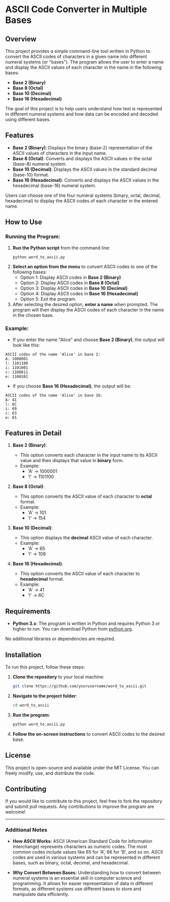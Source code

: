 # ASCII Code Converter in Multiple Bases

## Overview

This project provides a simple command-line tool written in Python to convert the ASCII codes of characters in a given name into different numeral systems (or "bases"). The program allows the user to enter a name and display the ASCII values of each character in the name in the following bases:

- **Base 2 (Binary)**
- **Base 8 (Octal)**
- **Base 10 (Decimal)**
- **Base 16 (Hexadecimal)**

The goal of this project is to help users understand how text is represented in different numeral systems and how data can be encoded and decoded using different bases.

## Features

- **Base 2 (Binary)**: Displays the binary (base-2) representation of the ASCII values of characters in the input name.
- **Base 8 (Octal)**: Converts and displays the ASCII values in the octal (base-8) numeral system.
- **Base 10 (Decimal)**: Displays the ASCII values in the standard decimal (base-10) format.
- **Base 16 (Hexadecimal)**: Converts and displays the ASCII values in the hexadecimal (base-16) numeral system.

Users can choose one of the four numeral systems (binary, octal, decimal, hexadecimal) to display the ASCII codes of each character in the entered name.

## How to Use

### Running the Program:

1. **Run the Python script** from the command line:
   ```bash
   python word_to_ascii.py
   ```
2. **Select an option from the menu** to convert ASCII codes to one of the following bases:
   - Option 1: Display ASCII codes in **Base 2 (Binary)**
   - Option 2: Display ASCII codes in **Base 8 (Octal)**
   - Option 3: Display ASCII codes in **Base 10 (Decimal)**
   - Option 4: Display ASCII codes in **Base 16 (Hexadecimal)**
   - Option 5: Exit the program.
3. After selecting the desired option, **enter a name** when prompted. The program will then display the ASCII codes of each character in the name in the chosen base.

### Example:

- If you enter the name "Alice" and choose **Base 2 (Binary)**, the output will look like this:

```
ASCII codes of the name 'Alice' in base 2:
A: 1000001
l: 1101100
i: 1101001
c: 1100011
e: 1100101
```

- If you choose **Base 16 (Hexadecimal)**, the output will be:

```
ASCII codes of the name 'Alice' in base 16:
A: 41
l: 6C
i: 69
c: 63
e: 65
```

## Features in Detail

1. **Base 2 (Binary)**:
   - This option converts each character in the input name to its ASCII value and then displays that value in **binary** form.
   - Example:
     - 'A' → 1000001
     - 'l' → 1101100

2. **Base 8 (Octal)**:
   - This option converts the ASCII value of each character to **octal** format.
   - Example:
     - 'A' → 101
     - 'l' → 154

3. **Base 10 (Decimal)**:
   - This option displays the **decimal** ASCII value of each character.
   - Example:
     - 'A' → 65
     - 'l' → 108

4. **Base 16 (Hexadecimal)**:
   - This option converts the ASCII value of each character to **hexadecimal** format.
   - Example:
     - 'A' → 41
     - 'l' → 6C

## Requirements

- **Python 3.x**: The program is written in Python and requires Python 3 or higher to run. You can download Python from [python.org](https://www.python.org/).

No additional libraries or dependencies are required.

## Installation

To run this project, follow these steps:

1. **Clone the repository** to your local machine:
   ```bash
   git clone https://github.com/yourusername/word_to_ascii.git
   ```

2. **Navigate to the project folder**:
   ```bash
   cd word_to_ascii
   ```

3. **Run the program**:
   ```bash
   python word_to_ascii.py
   ```

4. **Follow the on-screen instructions** to convert ASCII codes to the desired base.

## License

This project is open-source and available under the MIT License. You can freely modify, use, and distribute the code.

## Contributing

If you would like to contribute to this project, feel free to fork the repository and submit pull requests. Any contributions to improve the program are welcome!

---

### Additional Notes

- **How ASCII Works**: ASCII (American Standard Code for Information Interchange) represents characters as numeric codes. The most common codes include values like 65 for 'A', 66 for 'B', and so on. ASCII codes are used in various systems and can be represented in different bases, such as binary, octal, decimal, and hexadecimal.
  
- **Why Convert Between Bases**: Understanding how to convert between numeral systems is an essential skill in computer science and programming. It allows for easier representation of data in different formats, as different systems use different bases to store and manipulate data efficiently.
```
